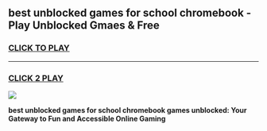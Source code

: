 
## best unblocked games for school chromebook - Play Unblocked Gmaes & Free
<h3>
<a href="https://premium.freeplayer.one?title=best_unblocked_games_for_school_chromebook&ref=20F">CLICK TO PLAY</a></h3>
<hr>

<h3>
<a href="https://premium.freeplayer.one?title=best_unblocked_games_for_school_chromebook&ref=20F">CLICK 2 PLAY</a>
  
</h3>

<a href="https://premium.freeplayer.one?title=best_unblocked_games_for_school_chromebook&ref=20F/"><img src="https://clearcache.store/games.png"></a>


**best unblocked games for school chromebook games unblocked: Your Gateway to Fun and Accessible Online Gaming**
